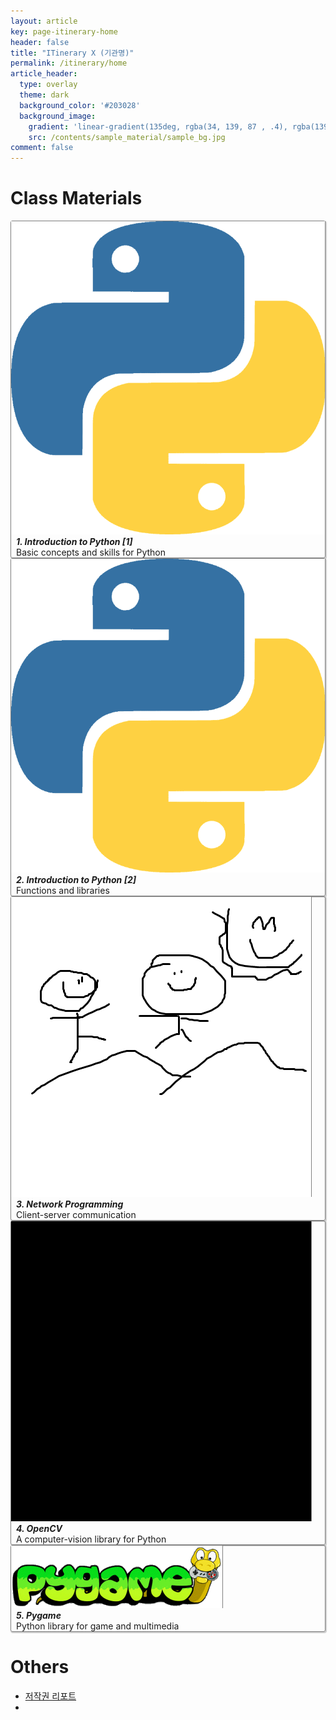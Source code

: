 ```yaml
---
layout: article
key: page-itinerary-home
header: false
title: "ITinerary X (기관명)"
permalink: /itinerary/home
article_header:
  type: overlay
  theme: dark
  background_color: '#203028'
  background_image:
    gradient: 'linear-gradient(135deg, rgba(34, 139, 87 , .4), rgba(139, 34, 139, .4))'
    src: /contents/sample_material/sample_bg.jpg
comment: false
---
```



<style>
  .swiper-demo {
    height: 150px;
  }
  .swiper-demo .swiper__slide {
    display: flex;
    align-items: center;
    justify-content: center;
    font-size: 1rem;
    color: #fff;
  }
  .swiper-demo .swiper__slide:nth-child(even) {
    background-color: #ff69b4;
  }
  .swiper-demo .swiper__slide:nth-child(odd) {
    background-color: #2593fc;
  }
  .swiper-demo--dark .swiper__slide:nth-child(even) {
    background-color: #312;
  }
  .swiper-demo--dark .swiper__slide:nth-child(odd) {
    background-color: #123;
  }
  .swiper-demo--image .swiper__slide:nth-child(n) {
    background-color: #000;
  }

  /* DON'T USE JS TO THIS!! */
  #grid_for_list{
    box-shadow: 1px 1px 1px 1px #ccc;  
    border: 1px solid gray;
    border-radius: 3px;
    cursor: pointer;

    transform: scale(1);
    -webkit-transform: scale(1);
    -moz-transform: scale(1);
    -ms-transform: scale(1);
    -o-transform: scale(1);
    transition: all 0.1s ease-in-out;
  }

  #grid_for_list:hover {
    transform: scale(1.0125);
    -webkit-transform: scale(1.0125);
    -moz-transform: scale(1.0125);
    -ms-transform: scale(1.0125);
    -o-transform: scale(1.0125);
  }

  #cell_for_list{
    padding: 2px 2px 2px 2px;
  }
  #h_for_list{
    margin: 0 0 0 0.5rem;
  }
  #p_for_list{
    margin: 0 0 0 0.5rem;
  }
  div.cell img{
    border-right: 1px solid gray;
  }
</style>




# Class Materials
<div class="grid scale" id="grid_for_list" onclick="location.href='https://eunseong-park.github.io/contents/sample_material/sample_post1.html';">
  <div class="cell cell--2"><img src="/contents/sample_material/pylogo.png"></div>
  <div class="cell cell--auto">
    <h5 id="h_for_list">1. Introduction to Python [1]</h5>
    <p id="p_for_list">Basic concepts and skills for Python</p>
  </div>
</div>

<div class="grid" id="grid_for_list" onclick="location.href='https://eunseong-park.github.io/';">
  <div class="cell cell--2"><img src="/contents/sample_material/pylogo.png"></div>
  <div class="cell cell--auto">
    <h5 id="h_for_list">2. Introduction to Python [2] </h5>
    <p id="p_for_list">Functions and libraries</p>
  </div>
</div>

<div class="grid" id="grid_for_list" onclick="location.href='https://eunseong-park.github.io/';">
  <div class="cell cell--2"><img src="/imgs/etc/1.png"></div>
  <div class="cell cell--auto">
    <h5 id="h_for_list">3. Network Programming</h5>
    <p id="p_for_list">Client-server communication</p>
  </div>
</div>


<div class="grid" id="grid_for_list" onclick="location.href='https://eunseong-park.github.io/';">
  <div class="cell cell--2"><img src="/imgs/etc/2.png"></div>
  <div class="cell cell--auto">
    <h5 id="h_for_list">4. OpenCV</h5>
    <p id="p_for_list">A computer-vision library for Python</p>
  </div>
</div>

<div class="grid" id="grid_for_list" onclick="location.href='https://eunseong-park.github.io/';">
  <div class="cell cell--2"><img src="/contents/2020_ITinerary/assets/imgs/pygame_small.gif"></div>
  <div class="cell cell--auto">
    <h5 id="h_for_list">5. Pygame</h5>
    <p id="p_for_list">Python library for game and multimedia</p>
  </div>
</div>

# Others

- [저작권 리포트](/itinerary/copyrights)
- 